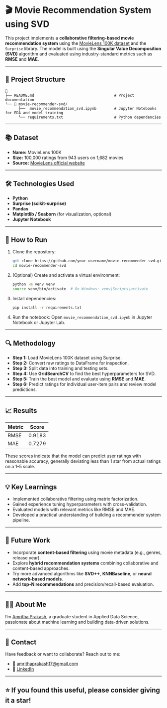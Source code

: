 # 🎬 Movie Recommendation System using SVD

This project implements a **collaborative filtering-based movie recommendation system** using the [MovieLens 100K dataset](https://grouplens.org/datasets/movielens/100k/) and the `Surprise` library. The model is built using the **Singular Value Decomposition (SVD)** algorithm and evaluated using industry-standard metrics such as **RMSE** and **MAE**.

---

## 📂 Project Structure

```
📁  
├── README.md                                    # Project documentation
└── 📁 movie-recommender-svd/
      ├──  movie_recommendation_svd.ipynb        # Jupyter Notebooks for EDA and model training
      └── requirements.txt                       # Python dependencies
```

---

## 📚 Dataset

* **Name:** MovieLens 100K
* **Size:** 100,000 ratings from 943 users on 1,682 movies
* **Source:** [MovieLens official website](https://grouplens.org/datasets/movielens/100k/)

---

## 🛠️ Technologies Used

* **Python**
* **Surprise (scikit-surprise)**
* **Pandas**
* **Matplotlib / Seaborn** (for visualization, optional)
* **Jupyter Notebook**

---

## 🚀 How to Run

1. Clone the repository:

   ```bash
   git clone https://github.com/your-username/movie-recommender-svd.git
   cd movie-recommender-svd
   ```

2. (Optional) Create and activate a virtual environment:

   ```bash
   python -m venv venv
   source venv/bin/activate  # On Windows: venv\Scripts\activate
   ```

3. Install dependencies:

   ```bash
   pip install -r requirements.txt
   ```

4. Run the notebook:
   Open `movie_recommendation_svd.ipynb` in Jupyter Notebook or Jupyter Lab.

---

## 🔍 Methodology

* **Step 1:** Load MovieLens 100K dataset using Surprise.
* **Step 2:** Convert raw ratings to DataFrame for inspection.
* **Step 3:** Split data into training and testing sets.
* **Step 4:** Use **GridSearchCV** to find the best hyperparameters for SVD.
* **Step 5:** Train the best model and evaluate using **RMSE** and **MAE**.
* **Step 6:** Predict ratings for individual user-item pairs and review model predictions.

---

## 📈 Results

| Metric | Score  |
| ------ | ------ |
| RMSE   | 0.9183 |
| MAE    | 0.7279 |

These scores indicate that the model can predict user ratings with reasonable accuracy, generally deviating less than 1 star from actual ratings on a 1–5 scale.

---

## 💡 Key Learnings

* Implemented collaborative filtering using matrix factorization.
* Gained experience tuning hyperparameters with cross-validation.
* Evaluated models with relevant metrics like RMSE and MAE.
* Developed a practical understanding of building a recommender system pipeline.

---

## 📌 Future Work

* Incorporate **content-based filtering** using movie metadata (e.g., genres, release year).
* Explore **hybrid recommendation systems** combining collaborative and content-based approaches.
* Try more advanced algorithms like **SVD++**, **KNNBaseline**, or **neural network-based models**.
* Add **top-N recommendations** and precision/recall-based evaluation.

---

## 👩‍💼 About Me

I’m [Amritha Prakash](https://www.linkedin.com/in/amritha-prakash), a graduate student in Applied Data Science, passionate about machine learning and building data-driven solutions.

---

## 📨 Contact

Have feedback or want to collaborate? Reach out to me:

* 📧 [amrithaprakash17@gmail.com](mailto:amrithaprakash17@gmail.com)
* 💼 [LinkedIn](https://www.linkedin.com/in/amritha-prakash)

---

## ⭐️ If you found this useful, please consider giving it a star!
